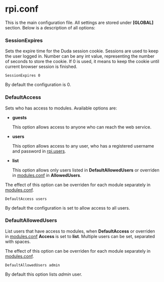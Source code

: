 # rpi.conf

This is the main configuration file. All settings are stored under **[GLOBAL]** section.
Below is a description of all options:

### SessionExpires

Sets the expire time for the Duda session cookie. Sessions are used to keep the user logged in.
Number can be any int value, representing the number of seconds to store the cookie.
If 0 is used, it means to keep the cookie until current browser session is finished.

    SessionExpires 0

By default the configuration is 0.

### DefaultAccess

Sets who has access to modules. Available options are:
* **guests**

  This option allows access to anyone who can reach the web service.

* **users**

  This option allows access to any user, who has a registered username and password in [rpi.users](rpiusers.md).

* **list**

  This option allows only users listed in **DefaultAllowedUsers** or overriden in [modules.conf](modulesconf.md) in **AllowedUsers**.

The effect of this option can be overriden for each module separately in [modules.conf](modulesconf.md).

    DefaultAccess users

By default the configuration is set to allow access to all users.

### DefaultAllowedUsers

List users that have access to modules, when **DefaultAccess** or overriden in [modules.conf](modulesconf.md) **Access** is set to **list**. Multiple users can be set, separated with spaces.

The effect of this option can be overriden for each module separately in [modules.conf](modulesconf.md).

    DefaultAllowedUsers admin

By default this option lists *admin* user.
